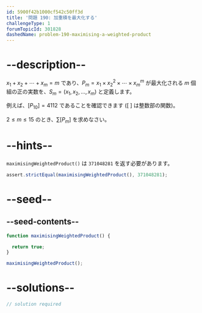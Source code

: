 ```yaml
---
id: 5900f42b1000cf542c50ff3d
title: '問題 190: 加重積を最大化する'
challengeType: 1
forumTopicId: 301828
dashedName: problem-190-maximising-a-weighted-product
---
```


# --description--

$x_1 + x_2 + \cdots + x_m = m$ であり、$P_m = x_1 \times {x_2}^2 \times \cdots \times {x_m}^m$ が最大化される $m$ 個組の正の実数を、$S_m = (x_1, x_2, \ldots, x_m)$ と定義します。

例えば、$[P_{10}] = 4112$ であることを確認できます ([ ] は整数部の関数)。

$2 ≤ m ≤ 15$ のとき、$\sum {[P_m]}$ を求めなさい。

# --hints--

`maximisingWeightedProduct()` は `371048281` を返す必要があります。

```js
assert.strictEqual(maximisingWeightedProduct(), 371048281);
```

# --seed--

## --seed-contents--

```js
function maximisingWeightedProduct() {

  return true;
}

maximisingWeightedProduct();
```

# --solutions--

```js
// solution required
```
